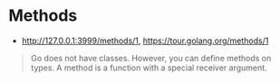 # Methods

* http://127.0.0.1:3999/methods/1, https://tour.golang.org/methods/1

> Go does not have classes. However, you can define methods on types. A method
> is a function with a special receiver argument.

